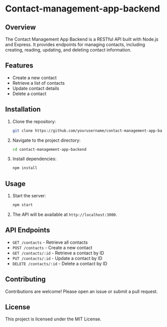 # Contact-management-app-backend
## Overview

The Contact Management App Backend is a RESTful API built with Node.js and Express. It provides endpoints for managing contacts, including creating, reading, updating, and deleting contact information.

## Features

- Create a new contact
- Retrieve a list of contacts
- Update contact details
- Delete a contact

## Installation

1. Clone the repository:
    ```sh
    git clone https://github.com/yourusername/contact-management-app-backend.git
    ```
2. Navigate to the project directory:
    ```sh
    cd contact-management-app-backend
    ```
3. Install dependencies:
    ```sh
    npm install
    ```

## Usage

1. Start the server:
    ```sh
    npm start
    ```
2. The API will be available at `http://localhost:3000`.

## API Endpoints

- `GET /contacts` - Retrieve all contacts
- `POST /contacts` - Create a new contact
- `GET /contacts/:id` - Retrieve a contact by ID
- `PUT /contacts/:id` - Update a contact by ID
- `DELETE /contacts/:id` - Delete a contact by ID

## Contributing

Contributions are welcome! Please open an issue or submit a pull request.

## License

This project is licensed under the MIT License.